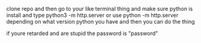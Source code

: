 clone repo and then go to your like terminal thing and make sure python is install and type python3 -m http.server or use python -m http.server depending on what version python you have and then you can do the thing

if youre retarded and are stupid the password is "password"
